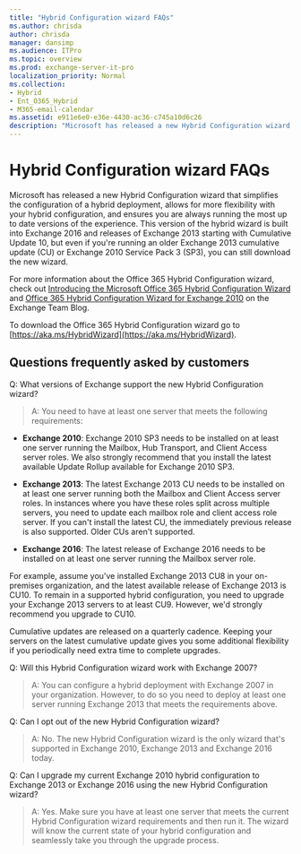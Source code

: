 ```yaml
---
title: "Hybrid Configuration wizard FAQs"
ms.author: chrisda
author: chrisda
manager: dansimp
ms.audience: ITPro
ms.topic: overview
ms.prod: exchange-server-it-pro
localization_priority: Normal
ms.collection:
- Hybrid
- Ent_O365_Hybrid
- M365-email-calendar
ms.assetid: e911e6e0-e36e-4430-ac36-c745a10d6c26
description: "Microsoft has released a new Hybrid Configuration wizard that simplifies the configuration of a hybrid deployment, allows for more flexibility with your hybrid configuration, and ensures you are always running the most up to date versions of the experience. This version of the hybrid wizard is built into Exchange 2016 and releases of Exchange 2013 starting with Cumulative Update 10, but even if you're running an older Exchange 2013 cumulative update (CU) or Exchange 2010 Service Pack 3 (SP3), you can still download the new wizard."
---
```


# Hybrid Configuration wizard FAQs

Microsoft has released a new Hybrid Configuration wizard that simplifies the configuration of a hybrid deployment, allows for more flexibility with your hybrid configuration, and ensures you are always running the most up to date versions of the experience. This version of the hybrid wizard is built into Exchange 2016 and releases of Exchange 2013 starting with Cumulative Update 10, but even if you're running an older Exchange 2013 cumulative update (CU) or Exchange 2010 Service Pack 3 (SP3), you can still download the new wizard.

For more information about the Office 365 Hybrid Configuration wizard, check out [Introducing the Microsoft Office 365 Hybrid Configuration Wizard](https://go.microsoft.com/fwlink/?LinkId=717122) and [Office 365 Hybrid Configuration Wizard for Exchange 2010](https://go.microsoft.com/fwlink/?LinkId=730687) on the Exchange Team Blog.

To download the Office 365 Hybrid Configuration wizard go to [https://aka.ms/HybridWizard](https://aka.ms/HybridWizard).

## Questions frequently asked by customers

Q: What versions of Exchange support the new Hybrid Configuration wizard?

> A: You need to have at least one server that meets the following requirements:

- **Exchange 2010**: Exchange 2010 SP3 needs to be installed on at least one server running the Mailbox, Hub Transport, and Client Access server roles. We also strongly recommend that you install the latest available Update Rollup available for Exchange 2010 SP3.

- **Exchange 2013**: The latest Exchange 2013 CU needs to be installed on at least one server running both the Mailbox and Client Access server roles. In instances where you have these roles split across multiple servers, you need to update each mailbox role and client access role server. If you can't install the latest CU, the immediately previous release is also supported. Older CUs aren't supported.

- **Exchange 2016**: The latest release of Exchange 2016 needs to be installed on at least one server running the Mailbox server role.

For example, assume you've installed Exchange 2013 CU8 in your on-premises organization, and the latest available release of Exchange 2013 is CU10. To remain in a supported hybrid configuration, you need to upgrade your Exchange 2013 servers to at least CU9. However, we'd strongly recommend you upgrade to CU10.

Cumulative updates are released on a quarterly cadence. Keeping your servers on the latest cumulative update gives you some additional flexibility if you periodically need extra time to complete upgrades.

Q: Will this Hybrid Configuration wizard work with Exchange 2007?

> A: You can configure a hybrid deployment with Exchange 2007 in your organization. However, to do so you need to deploy at least one server running Exchange 2013 that meets the requirements above.

Q: Can I opt out of the new Hybrid Configuration wizard?

> A: No. The new Hybrid Configuration wizard is the only wizard that's supported in Exchange 2010, Exchange 2013 and Exchange 2016 today.

Q: Can I upgrade my current Exchange 2010 hybrid configuration to Exchange 2013 or Exchange 2016 using the new Hybrid Configuration wizard?

> A: Yes. Make sure you have at least one server that meets the current Hybrid Configuration wizard requirements and then run it. The wizard will know the current state of your hybrid configuration and seamlessly take you through the upgrade process.
